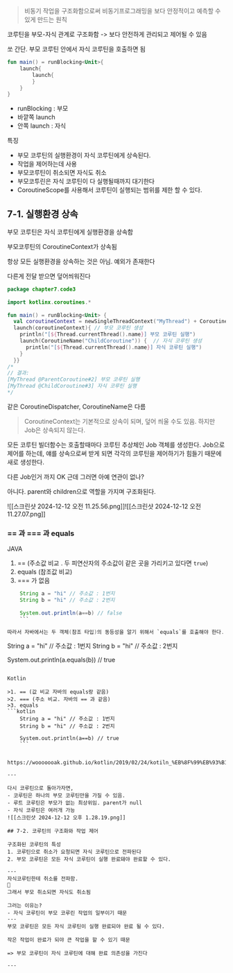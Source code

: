 > 비동기 작업을 구조화함으로써 비동기프로그래밍을 보다 안정적이고 예측할 수 있게 만드는 원칙

코루틴을 부모-자식 관계로 구조화함 -> 보다 안전하게 관리되고 제어될 수 있음

쏘 간단.
부모 코루틴 안에서 자식 코루틴을 호출하면 됨

```kotlin
fun main() = runBlocking<Unit>{
	launch{
		launch{
		}
	}
}
```
- runBlocking : 부모
- 바깥쪽 launch
- 안쪽 launch : 자식



특징
- 부모 코루틴의 실행환경이 자식 코루틴에게 상속된다.
- 작업을 제어하는데 사용
- 부모코루틴이 취소되면 자식도 취소
- 부모코투린은 자식 코루틴이 다 실행될때까지 대기한다
- CoroutineScope를 사용해서 코루틴이 실행되는 범위를 제한 할 수 있다.

## 7-1. 실행환경 상속

부모 코루틴은 자식 코루틴에게 실행환경을 상속함

부모코루틴의 CoroutineContext가 상속됨


항상 모든 실행환경을 상속하는 것은 아님. 예외가 존재한다

다른게 전달 받으면 덮어씌워진다



```kotlin
package chapter7.code3  
  
import kotlinx.coroutines.*  
  
fun main() = runBlocking<Unit> {  
  val coroutineContext = newSingleThreadContext("MyThread") + CoroutineName("ParentCoroutine")  
  launch(coroutineContext){ // 부모 코루틴 생성  
    println("[${Thread.currentThread().name}] 부모 코루틴 실행")  
    launch(CoroutineName("ChildCoroutine")) {  // 자식 코루틴 생성  
      println("[${Thread.currentThread().name}] 자식 코루틴 실행")  
    }  
  }}  
/*  
// 결과:  
[MyThread @ParentCoroutine#2] 부모 코루틴 실행  
[MyThread @ChildCoroutine#3] 자식 코루틴 실행  
*/
```

같은 CoroutineDispatcher, CoroutineName은 다름

> CoroutineContext는 기본적으로 상속이 되며, 덮어 씌울 수도 있음. 하지만 Job은 상속되지 않는다. 

모든 코루틴 빌더함수는 호출할때마다 코루틴 추상체인 Job 객체를 생성한다.
Job으로 제어를 하는데, 얘를 상속으로써 받게 되면 각각의 코루틴을 제어하기가 힘들기 때문에 새로 생성한다.

다른 Job인거 까지 OK
근데 그러면 아예 연관이 없나?


아니다. parent와 children으로 역할을 가지며 구조화된다.

![[스크린샷 2024-12-12 오전 11.25.56.png]]![[스크린샷 2024-12-12 오전 11.27.07.png]]


### == 과 === 과 equals

   JAVA
   1. == (주소값 비교 . 두 피연산자의 주소값이 같은 곳을 가리키고 있다면 `true`)
   2. equals (참조값 비교)
   3. === 가 없음

```java
	String a = "hi" // 주소값 : 1번지
	String b = "hi" // 주소값 : 2번지
	
	System.out.println(a==b) // false
	```

따라서 자바에서는 두 객체(참조 타입)의 동등성을 알기 위해서 `equals`를 호출해야 한다.

```
String a = "hi" // 주소값 : 1번지
String b = "hi" // 주소값 : 2번지

System.out.println(a.equals(b)) // true
```

Kotlin

>1. == (값 비교 자바의 equals랑 같음) 
>2. === (주소 비교. 자바의 == 과 같음)
>3. equals
```kotlin
	String a = "hi" // 주소값 : 1번지
	String b = "hi" // 주소값 : 2번지
	
	System.out.println(a==b) // true
	```


https://wooooooak.github.io/kotlin/2019/02/24/kotiln_%EB%8F%99%EB%93%B1%EC%84%B1%EC%97%B0%EC%82%B0/

---

다시 코루틴으로 돌아가자면, 
- 코루틴은 하나의 부모 코루틴만을 가질 수 있음.
- 루트 코루틴은 부모가 없는 최상위임. parent가 null
- 자식 코루틴은 여러개 가능
![[스크린샷 2024-12-12 오후 1.28.19.png]]

## 7-2. 코루틴의 구조화와 작업 제어

구조화된 코루틴의 특성 
1. 코루틴으로 취소가 요청되면 자식 코루틴으로 전파된다
2. 부모 코루틴은 모든 자식 코루틴이 실행 완료돼야 완료할 수 있다.

---
자식코루틴한테 취소를 전파함.

그래서 부모 취소되면 자식도 취소됨

그러는 이유는?
- 자식 코루틴이 부모 코루린 작업의 일부이기 때문
---
부모 코루틴은 모든 자식 코루틴이 실행 완료되야 완료 될 수 있다.

작은 작업이 완료가 되야 큰 작업을 할 수 있기 때문

=> 부모 코루틴이 자식 코루틴에 대해 완료 의존성을 가진다

---


